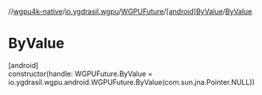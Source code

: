 //[wgpu4k-native](../../../../index.md)/[io.ygdrasil.wgpu](../../index.md)/[WGPUFuture](../index.md)/[[android]ByValue](index.md)/[ByValue](-by-value.md)

# ByValue

[android]\
constructor(handle: WGPUFuture.ByValue = io.ygdrasil.wgpu.android.WGPUFuture.ByValue(com.sun.jna.Pointer.NULL))
